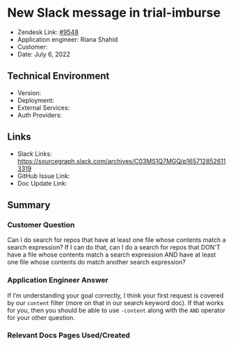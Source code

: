 
# New Slack message in trial-imburse <!-- Ticket Title  Hint: include keywords to make it searchable -->

- Zendesk Link: [#9548](https://sourcegraph.zendesk.com/agent/tickets/9548)
- Application engineer: Riana Shahid
- Customer: <!-- Redact if this contains personally identifying information -->
- Date: July 6, 2022

<!-- Data populated from integration, speak to Ben Gordon or Michael Bali if not working -->
<!-- During Internal team trial, fill missing data manually (we are waiting for all data to sync) -->

## Technical Environment
- Version: ​
- Deployment:
- External Services:
- Auth Providers:


## Links
<!-- Data for application engineer manual entry -->
- Slack Links: https://sourcegraph.slack.com/archives/C03MS1Q7MGQ/p1657128526113319
- GitHub Issue Link:
- Doc Update Link:

## Summary
### Customer Question
Can I do search for repos that have at least one file whose contents match a search expression? If I can do that, can I do a search for repos that DON'T have a file whose contents match a search expression AND have at least one file whose contents do match another search expression?
### Application Engineer Answer
If I’m understanding your goal correctly, I think your first request is covered by our `content` filter (more on that in our search keyword doc).
If that works for you, then you should be able to use `-content` along with the `AND` operator for your other question.
### Relevant Docs Pages Used/Created

<!-- Once complete, upload a copy to https://github.com/sourcegraph/support-tools-internal/tree/main/resolved-tickets as a .md file -->
<!-- Name the file 9548.md -->
